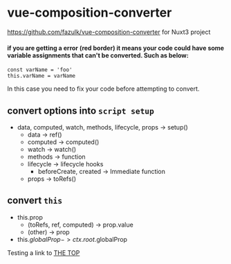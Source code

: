 # vue-composition-converter

https://github.com/fazulk/vue-composition-converter for Nuxt3 project

#### if you are getting a error (red border) it means your code could have some variable assignments that can't be converted. Such as below:

```
const varName = 'foo'
this.varName = varName
```

In this case you need to fix your code before attempting to convert.

## convert options into `script setup`

-   data, computed, watch, methods, lifecycle, props -> setup()
    -   data -> ref()
    -   computed -> computed()
    -   watch -> watch()
    -   methods -> function
    -   lifecycle -> lifecycle hooks
        -   beforeCreate, created -> Immediate function
    -   props -> toRefs()

## convert `this`

-   this.prop
    -   (toRefs, ref, computed) -> prop.value
    -   (other) -> prop
-   this.$globalProp -> ctx.root.$globalProp

Testing a link to [THE TOP](#convert-options-into-script-setup)
